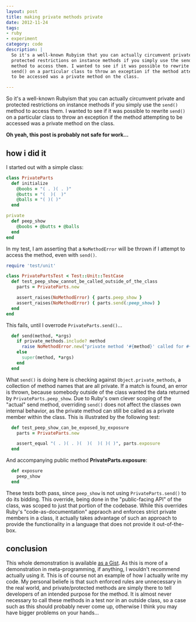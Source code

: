 ```yaml
---
layout: post
title: making private methods private
date: 2012-11-24
tags:
- ruby
- experiment
category: code
description: |
  So it's a well-known Rubyism that you can actually circumvent private and
  protected restrictions on instance methods if you simply use the send()
  method to access them. I wanted to see if it was possible to rewrite
  send() on a particular class to throw an exception if the method attempting
  to be accessed was a private method on the class.

---
```




So it's a well-known Rubyism that you can actually circumvent private and
protected restrictions on instance methods if you simply use the `send()`
method to access them. I wanted to see if it was possible to rewrite
`send()` on a particular class to throw an exception if the method attempting
to be accessed was a private method on the class.

**Oh yeah, this post is probably not safe for work...**

## how i did it

I started out with a simple class:

```ruby
class PrivateParts
  def initialize
    @boobs = "( . )( . )"
    @butts = "(  )(  )"
    @balls = "( )( )"
  end

private
  def peep_show
    @boobs + @butts + @balls
  end
end
```

In my test, I am asserting that a `NoMethodError` will be thrown if I attempt to
access the method, even with `send()`.

```ruby
require 'test/unit'

class PrivatePartsTest < Test::Unit::TestCase
  def test_peep_show_cannot_be_called_outside_of_the_class
    parts = PrivateParts.new

    assert_raises(NoMethodError) { parts.peep_show }
    assert_raises(NoMethodError) { parts.send(:peep_show) }
  end
end
```

This fails, until I overrode `PrivateParts.send()`...

```ruby
  def send(method, *args)
    if private_methods.include? method
      raise NoMethodError.new("private method '#{method}' called for #{self}")
    else
      super(method, *args)
    end
  end
```

What `send()` is doing here is checking against `Object.private_methods`, a collection of
method names that are all private. If a match is found, an error is thrown, because
somebody outside of the class wanted the data returned by `PrivateParts.peep_show`. Due to
Ruby's own clever scoping of the "actual" send method, overriding `send()` does not affect
the classes own internal behavior, as the private method can still be called as a private
member within the class. This is illustrated by the following test:

```ruby
  def test_peep_show_can_be_exposed_by_exposure
    parts = PrivateParts.new

    assert_equal "( . )( . )(  )(  )( )( )", parts.exposure
  end
```

And accompanying public method **PrivateParts.exposure**:

```ruby
  def exposure
    peep_show
  end
```

These tests both pass, since `peep_show` is not using `PrivateParts.send()` to do its bidding.
This override, being done in the "public-facing API" of the class, was scoped to just that
portion of the codebase. While this overrides Ruby's "code-as-documentation" appraoch and
enforces strict private members in a class, it actually takes advantage of such an approach
to provide the functionality in a language that does not provide it out-of-the-box.

## conclusion

This whole demonstration is available [as a Gist][gist]. As this is more of a demonstration
in meta-programming, if anything, I wouldn't recommend actually using it. This is of course
not an example of how I actually write my code. My personal beliefe is that such enforced
rules are unnecessary in the real world, and private/protected methods are simply there to
tell developers of an intended purpose for the method. It is almost never necessary to call
these methods in a test nor in an outside class, so a case such as this should probably never
come up, otherwise I think you may have bigger problems on your hands...

[gist]: https://gist.github.com/4141173

